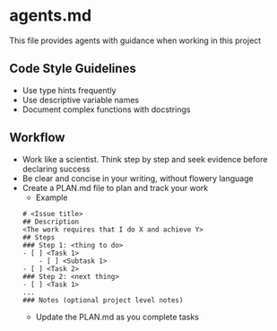 # agents.md

This file provides agents with guidance when working in this project

## Code Style Guidelines
- Use type hints frequently
- Use descriptive variable names
- Document complex functions with docstrings

## Workflow
- Work like a scientist. Think step by step and seek evidence before declaring success
- Be clear and concise in your writing, without flowery language
- Create a PLAN.md file to plan and track your work
    - Example
    ```
    # <Issue title>
    ## Description
    <The work requires that I do X and achieve Y>
    ## Steps
    ### Step 1: <thing to do>
    - [ ] <Task 1>
        - [ ] <Subtask 1>
    - [ ] <Task 2>
    ### Step 2: <next thing>
    - [ ] <Task 1>
    ...
    ### Notes (optional project level notes)
    ```
    - Update the PLAN.md as you complete tasks
